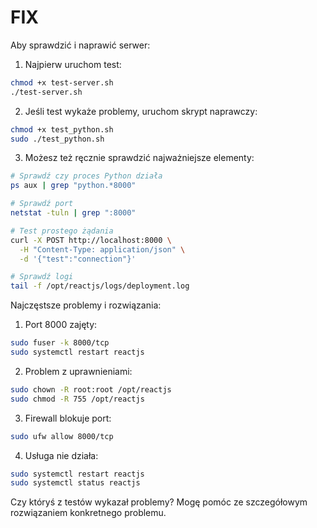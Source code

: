 # FIX

Aby sprawdzić i naprawić serwer:

1. Najpierw uruchom test:
```bash
chmod +x test-server.sh
./test-server.sh
```

2. Jeśli test wykaże problemy, uruchom skrypt naprawczy:
```bash
chmod +x test_python.sh
sudo ./test_python.sh
```

3. Możesz też ręcznie sprawdzić najważniejsze elementy:

```bash
# Sprawdź czy proces Python działa
ps aux | grep "python.*8000"

# Sprawdź port
netstat -tuln | grep ":8000"

# Test prostego żądania
curl -X POST http://localhost:8000 \
  -H "Content-Type: application/json" \
  -d '{"test":"connection"}'

# Sprawdź logi
tail -f /opt/reactjs/logs/deployment.log
```

Najczęstsze problemy i rozwiązania:

1. Port 8000 zajęty:
```bash
sudo fuser -k 8000/tcp
sudo systemctl restart reactjs
```

2. Problem z uprawnieniami:
```bash
sudo chown -R root:root /opt/reactjs
sudo chmod -R 755 /opt/reactjs
```

3. Firewall blokuje port:
```bash
sudo ufw allow 8000/tcp
```

4. Usługa nie działa:
```bash
sudo systemctl restart reactjs
sudo systemctl status reactjs
```

Czy któryś z testów wykazał problemy? Mogę pomóc ze szczegółowym rozwiązaniem konkretnego problemu.